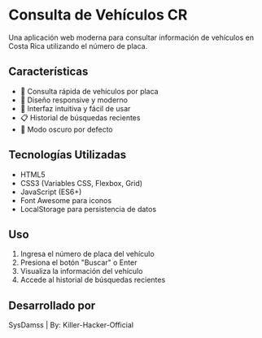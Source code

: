 # Consulta de Vehículos CR

Una aplicación web moderna para consultar información de vehículos en Costa Rica utilizando el número de placa.

## Características

- 🚗 Consulta rápida de vehículos por placa
- 📱 Diseño responsive y moderno
- 🎨 Interfaz intuitiva y fácil de usar
- 📋 Historial de búsquedas recientes
- 🌙 Modo oscuro por defecto

## Tecnologías Utilizadas

- HTML5
- CSS3 (Variables CSS, Flexbox, Grid)
- JavaScript (ES6+)
- Font Awesome para iconos
- LocalStorage para persistencia de datos

## Uso

1. Ingresa el número de placa del vehículo
2. Presiona el botón "Buscar" o Enter
3. Visualiza la información del vehículo
4. Accede al historial de búsquedas recientes

## Desarrollado por

SysDamss | By: Killer-Hacker-Official
